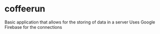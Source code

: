 # coffeerun

Basic application that allows for the storing of data in a server
Uses Google Firebase for the connections

